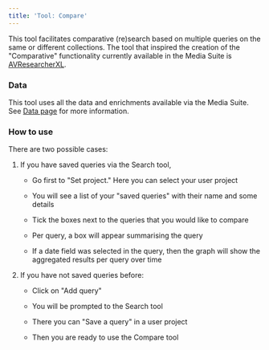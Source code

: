 ```yaml
---
title: 'Tool: Compare'
---
```


This tool facilitates comparative (re)search based on multiple queries on the same or different collections. The tool that inspired the creation of the "Comparative" functionality currently available in the Media Suite is [AVResearcherXL](/documentation/glossary/avresearcher).

### Data

This tool uses all the data and enrichments available via the Media Suite. See [Data page](/documentation/howtos/data) for more information.

### How to use

There are two possible cases:

1. If you have saved queries via the Search tool,

   * Go first to "Set project." Here you can select your user project

   * You will see a list of your "saved queries" with their name and some details

   * Tick the boxes next to the queries that you would like to compare

   * Per query, a box will appear summarising the query

   * If a date field was selected in the query, then the graph will show the aggregated results per query over time

2. If you have not saved queries before:

   * Click on "Add query"

   * You will be prompted to the Search tool

   * There you can "Save a query" in a user project

   * Then you are ready to use the Compare tool
